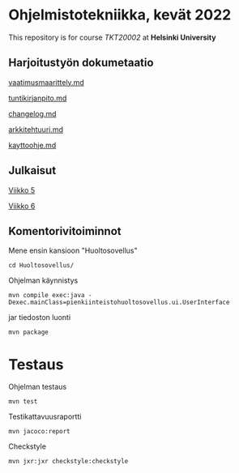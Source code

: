 # Ohjelmistotekniikka, kevät 2022

This repository is for course *TKT20002* at **Helsinki University**

## Harjoitustyön dokumetaatio
[vaatimusmaarittely.md](https://github.com/Zatyri/ot-harjoitustyo/blob/master/dokumentaatio/vaatimusmaarittely.md)

[tuntikirjanpito.md](https://github.com/Zatyri/ot-harjoitustyo/blob/master/dokumentaatio/tuntikirjanpito.md)

[changelog.md](https://github.com/Zatyri/ot-harjoitustyo/blob/master/dokumentaatio/changelog.md)

[arkkitehtuuri.md](https://github.com/Zatyri/ot-harjoitustyo/blob/master/dokumentaatio/arkkitehtuuri.md)

[kayttoohje.md](https://github.com/Zatyri/ot-harjoitustyo/blob/master/dokumentaatio/kayttoohje.md)

## Julkaisut

[Viikko 5](https://github.com/Zatyri/ot-harjoitustyo/releases/tag/viikko5)

[Viikko 6](https://github.com/Zatyri/ot-harjoitustyo/releases/tag/viikko6)

## Komentorivitoiminnot

Mene ensin kansioon "Huoltosovellus"
```
cd Huoltosovellus/
```

Ohjelman käynnistys
```
mvn compile exec:java -Dexec.mainClass=pienkiinteistohuoltosovellus.ui.UserInterface
```

jar tiedoston luonti
```
mvn package
```

# Testaus

Ohjelman testaus
```
mvn test
```

Testikattavuusraportti
```
mvn jacoco:report
```

Checkstyle
```
mvn jxr:jxr checkstyle:checkstyle
```

